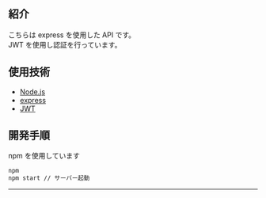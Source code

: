 ## 紹介

こちらは express を使用した API です。  
JWT を使用し認証を行っています。

## 使用技術

- [Node.js](https://nodejs.org/ja)
- [express](https://expressjs.com/ja/)
- [JWT](https://jwt.io/)

## 開発手順

npm を使用しています

```bash
npm
npm start // サーバー起動
```

---
